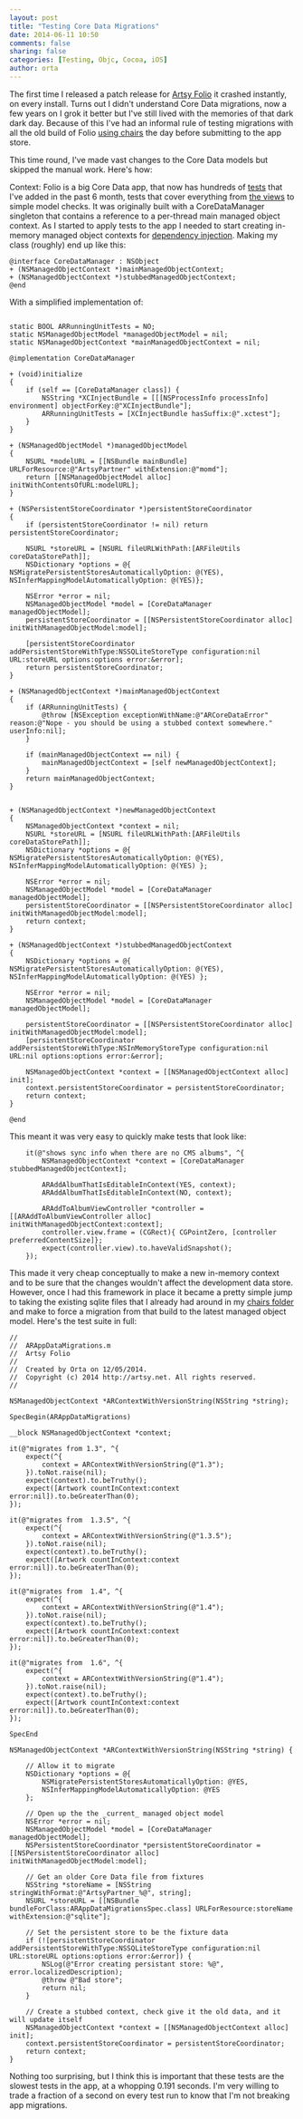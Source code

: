 ```yaml
---
layout: post
title: "Testing Core Data Migrations"
date: 2014-06-11 10:50
comments: false
sharing: false
categories: [Testing, Objc, Cocoa, iOS]
author: orta
---
```


The first time I released a patch release for [Artsy Folio](http://orta.github.io/#folio-header-unit) it crashed instantly, on every install. Turns out I didn't understand Core Data migrations, now a few years on I grok it better but I've still lived with the memories of that dark dark day. Because of this I've had an informal rule of testing migrations with all the old build of Folio [using chairs](https://artsy.github.io/blog/2013/03/29/musical-chairs/) the day before submitting to the app store.

This time round, I've made vast changes to the Core Data models but skipped the manual work. Here's how:

<!-- more -->

Context: Folio is a big Core Data app, that now has hundreds of [tests](https://speakerdeck.com/orta/getting-eigen-out?slide=40) that I've added in the past 6 month, tests that cover everything from [the views](https://speakerdeck.com/orta/getting-eigen-out?slide=40) to simple model checks. It was originally built with a CoreDataManager singleton that contains a reference to a per-thread main managed object context. As I started to apply tests to the app I needed to start creating in-memory managed object contexts for [dependency injection](http://www.bignerdranch.com/blog/dependency-injection-ios/). Making my class (roughly) end up like this:

```objc
@interface CoreDataManager : NSObject
+ (NSManagedObjectContext *)mainManagedObjectContext;
+ (NSManagedObjectContext *)stubbedManagedObjectContext;
@end

```

With a simplified implementation of:

```objc

static BOOL ARRunningUnitTests = NO;
static NSManagedObjectModel *managedObjectModel = nil;
static NSManagedObjectContext *mainManagedObjectContext = nil;

@implementation CoreDataManager

+ (void)initialize
{
    if (self == [CoreDataManager class]) {
        NSString *XCInjectBundle = [[[NSProcessInfo processInfo] environment] objectForKey:@"XCInjectBundle"];
        ARRunningUnitTests = [XCInjectBundle hasSuffix:@".xctest"];
    }
}

+ (NSManagedObjectModel *)managedObjectModel
{
    NSURL *modelURL = [[NSBundle mainBundle] URLForResource:@"ArtsyPartner" withExtension:@"momd"];
    return [[NSManagedObjectModel alloc] initWithContentsOfURL:modelURL];
}

+ (NSPersistentStoreCoordinator *)persistentStoreCoordinator
{
    if (persistentStoreCoordinator != nil) return persistentStoreCoordinator;

    NSURL *storeURL = [NSURL fileURLWithPath:[ARFileUtils coreDataStorePath]];
    NSDictionary *options = @{ NSMigratePersistentStoresAutomaticallyOption: @(YES), NSInferMappingModelAutomaticallyOption: @(YES)};

    NSError *error = nil;
    NSManagedObjectModel *model = [CoreDataManager managedObjectModel];
    persistentStoreCoordinator = [[NSPersistentStoreCoordinator alloc] initWithManagedObjectModel:model];

    [persistentStoreCoordinator addPersistentStoreWithType:NSSQLiteStoreType configuration:nil URL:storeURL options:options error:&error];
    return persistentStoreCoordinator;
}

+ (NSManagedObjectContext *)mainManagedObjectContext
{
    if (ARRunningUnitTests) {
        @throw [NSException exceptionWithName:@"ARCoreDataError" reason:@"Nope - you should be using a stubbed context somewhere." userInfo:nil];
    }

    if (mainManagedObjectContext == nil) {
        mainManagedObjectContext = [self newManagedObjectContext];
    }
    return mainManagedObjectContext;
}


+ (NSManagedObjectContext *)newManagedObjectContext
{
    NSManagedObjectContext *context = nil;
    NSURL *storeURL = [NSURL fileURLWithPath:[ARFileUtils coreDataStorePath]];
    NSDictionary *options = @{ NSMigratePersistentStoresAutomaticallyOption: @(YES), NSInferMappingModelAutomaticallyOption: @(YES) };

    NSError *error = nil;
    NSManagedObjectModel *model = [CoreDataManager managedObjectModel];
    persistentStoreCoordinator = [[NSPersistentStoreCoordinator alloc] initWithManagedObjectModel:model];
    return context;
}

+ (NSManagedObjectContext *)stubbedManagedObjectContext
{
    NSDictionary *options = @{ NSMigratePersistentStoresAutomaticallyOption: @(YES), NSInferMappingModelAutomaticallyOption: @(YES) };

    NSError *error = nil;
    NSManagedObjectModel *model = [CoreDataManager managedObjectModel];

    persistentStoreCoordinator = [[NSPersistentStoreCoordinator alloc] initWithManagedObjectModel:model];
    [persistentStoreCoordinator addPersistentStoreWithType:NSInMemoryStoreType configuration:nil URL:nil options:options error:&error];

    NSManagedObjectContext *context = [[NSManagedObjectContext alloc] init];
    context.persistentStoreCoordinator = persistentStoreCoordinator;
    return context;
}

@end
```

This meant it was very easy to quickly make tests that look like:


```objc
    it(@"shows sync info when there are no CMS albums", ^{
        NSManagedObjectContext *context = [CoreDataManager stubbedManagedObjectContext];

        ARAddAlbumThatIsEditableInContext(YES, context);
        ARAddAlbumThatIsEditableInContext(NO, context);

        ARAddToAlbumViewController *controller = [[ARAddToAlbumViewController alloc] initWithManagedObjectContext:context];
        controller.view.frame = (CGRect){ CGPointZero, [controller preferredContentSize]};
        expect(controller.view).to.haveValidSnapshot();
    });

```

This made it very cheap conceptually to make a new in-memory context and to be sure that the changes wouldn't affect the development data store. However, once I had this framework in place it became a pretty simple jump to taking the existing sqlite files that I already had around in my [chairs folder](https://artsy.github.io/blog/2013/03/29/musical-chairs/) and make to force a migration from that build to the latest managed object model. Here's the test suite in full:

```objc
//
//  ARAppDataMigrations.m
//  Artsy Folio
//
//  Created by Orta on 12/05/2014.
//  Copyright (c) 2014 http://artsy.net. All rights reserved.
//

NSManagedObjectContext *ARContextWithVersionString(NSString *string);

SpecBegin(ARAppDataMigrations)

__block NSManagedObjectContext *context;

it(@"migrates from 1.3", ^{
    expect(^{
        context = ARContextWithVersionString(@"1.3");
    }).toNot.raise(nil);
    expect(context).to.beTruthy();
    expect([Artwork countInContext:context error:nil]).to.beGreaterThan(0);
});

it(@"migrates from  1.3.5", ^{
    expect(^{
        context = ARContextWithVersionString(@"1.3.5");
    }).toNot.raise(nil);
    expect(context).to.beTruthy();
    expect([Artwork countInContext:context error:nil]).to.beGreaterThan(0);
});

it(@"migrates from  1.4", ^{
    expect(^{
        context = ARContextWithVersionString(@"1.4");
    }).toNot.raise(nil);
    expect(context).to.beTruthy();
    expect([Artwork countInContext:context error:nil]).to.beGreaterThan(0);
});

it(@"migrates from  1.6", ^{
    expect(^{
        context = ARContextWithVersionString(@"1.4");
    }).toNot.raise(nil);
    expect(context).to.beTruthy();
    expect([Artwork countInContext:context error:nil]).to.beGreaterThan(0);
});

SpecEnd

NSManagedObjectContext *ARContextWithVersionString(NSString *string) {

    // Allow it to migrate
    NSDictionary *options = @{
        NSMigratePersistentStoresAutomaticallyOption: @YES,
        NSInferMappingModelAutomaticallyOption: @YES
    };

    // Open up the the _current_ managed object model
    NSError *error = nil;
    NSManagedObjectModel *model = [CoreDataManager managedObjectModel];
    NSPersistentStoreCoordinator *persistentStoreCoordinator = [[NSPersistentStoreCoordinator alloc] initWithManagedObjectModel:model];

    // Get an older Core Data file from fixtures
    NSString *storeName = [NSString stringWithFormat:@"ArtsyPartner_%@", string];
    NSURL *storeURL = [[NSBundle bundleForClass:ARAppDataMigrationsSpec.class] URLForResource:storeName withExtension:@"sqlite"];

    // Set the persistent store to be the fixture data
    if (![persistentStoreCoordinator addPersistentStoreWithType:NSSQLiteStoreType configuration:nil URL:storeURL options:options error:&error]) {
        NSLog(@"Error creating persistant store: %@", error.localizedDescription);
        @throw @"Bad store";
        return nil;
    }

    // Create a stubbed context, check give it the old data, and it will update itself
    NSManagedObjectContext *context = [[NSManagedObjectContext alloc] init];
    context.persistentStoreCoordinator = persistentStoreCoordinator;
    return context;
}

```

Nothing too surprising, but I think this is important that these tests are the slowest tests in the app, at a whopping 0.191 seconds. I'm very willing to trade a fraction of a second on every test run to know that I'm not breaking app migrations.
